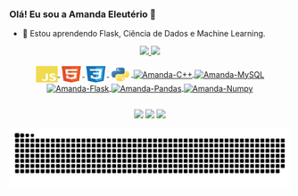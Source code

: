 ### Olá! Eu sou a Amanda Eleutério 👋

- 🌱 Estou aprendendo Flask, Ciência de Dados e Machine Learning.
<div align="center">
  <a href="https://github.com/amandaeleuterio2">
  <img height="180em" src="https://github-readme-stats.vercel.app/api?username=amandaeleuterio2&show_icons=true&theme=radical&include_all_commits=true&count_private=true"/>
  <img height="180em" src="https://github-readme-stats.vercel.app/api/top-langs/?username=amandaeleuterio2&layout=compact&langs_count=7&theme=radical"/>
</div>
<div style="display: inline_block" align="center"><br>  
  <img align="center" alt="Amanda-Js" height="30" width="40" src="https://raw.githubusercontent.com/devicons/devicon/master/icons/javascript/javascript-plain.svg">
  <img align="center" alt="Amanda-HTML" height="30" width="40" src="https://raw.githubusercontent.com/devicons/devicon/master/icons/html5/html5-original.svg">
  <img align="center" alt="Amanda-CSS" height="30" width="40" src="https://raw.githubusercontent.com/devicons/devicon/master/icons/css3/css3-original.svg">
  <img align="center" alt="Amanda-Python" height="30" width="40" src="https://raw.githubusercontent.com/devicons/devicon/master/icons/python/python-original.svg">
  <img align="center" alt="Amanda-C++" height="30" width="40" src="https://cdn.jsdelivr.net/gh/devicons/devicon/icons/cplusplus/cplusplus-plain.svg">
  <img align="center" alt="Amanda-MySQL" height="30" width="40"src="https://cdn.jsdelivr.net/gh/devicons/devicon/icons/mysql/mysql-original.svg" />
  <img align="center" alt="Amanda-Flask" height="30" width="40" src="https://cdn.jsdelivr.net/gh/devicons/devicon/icons/flask/flask-original.svg">      
  <img align="center" alt="Amanda-Pandas" height="30" width="40" src="https://cdn.jsdelivr.net/gh/devicons/devicon/icons/pandas/pandas-original-wordmark.svg" />
  <img align="center" alt="Amanda-Numpy" height="30" width="40" src="https://cdn.jsdelivr.net/gh/devicons/devicon/icons/numpy/numpy-original-wordmark.svg" />
          
 </div>
  
 ##  
  
<div align="center"> 
  <a href="https://www.youtube.com/channel/UCprlfs9EJGZm_KWdUURyzlg" target="_blank"><img src="https://img.shields.io/badge/YouTube-FF0000?style=for-the-badge&logo=youtube&logoColor=white" target="_blank"></a>
  <a href="https://www.instagram.com/amandaeleuterio_/" target="_blank"><img src="https://img.shields.io/badge/-Instagram-%23E4405F?style=for-the-badge&logo=instagram&logoColor=white" target="_blank"></a>
  <a href="https://www.linkedin.com/in/amanda-eleut%C3%A9rio-49760b230/" target="_blank"><img src="https://img.shields.io/badge/-LinkedIn-%230077B5?style=for-the-badge&logo=linkedin&logoColor=white" target="_blank"></a> 
 
  ![Snake animation](https://github.com/amandaeleuterio2/amandaeleuterio2/blob/output/github-contribution-grid-snake.svg)
 
</div>
<!--
**

- 🔭 I’m currently working on ...

- 👯 I’m looking to collaborate on ...
- 🤔 I’m looking for help with ...
- 💬 Ask me about ...
- 📫 How to reach me: ...
- 😄 Pronouns: ...
- ⚡ Fun fact: ...
-->

